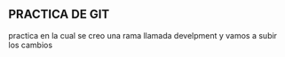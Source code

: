## PRACTICA DE GIT

practica en la cual se creo una rama llamada develpment y vamos a subir los cambios